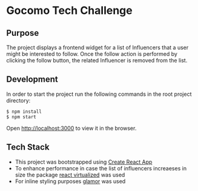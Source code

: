 # Gocomo Tech Challenge

## Purpose
The project displays a frontend widget for a list of Influencers that a user might be interested to follow. Once the follow action is performed by clicking the follow button, the related Influencer is removed from the list.

## Development

In order to start the project run the following commands in the root project directory: 
```
$ npm install
$ npm start 
```
Open [http://localhost:3000](http://localhost:3000) to view it in the browser.

## Tech Stack

* This project was bootstrapped using [Create React App](https://github.com/facebook/create-react-app)
* To enhance performance in case the list of influencers increaeses in size the package [react virtualized](https://github.com/bvaughn/react-virtualized) was used 
* For inline styling purposes [glamor](https://github.com/threepointone/glamor) was used 


